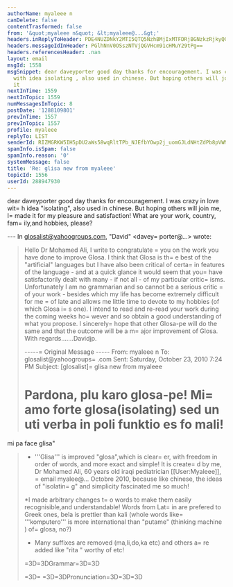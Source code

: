 ```yaml
---
authorName: myaleee n
canDelete: false
contentTrasformed: false
from: '&quot;myaleee n&quot; &lt;myaleee@...&gt;'
headers.inReplyToHeader: PDE4NUZDNkY2MTI5QTQ5NzhBMjIxMTFDRjBGNzkzRjkyQGRhdmlkPg==
headers.messageIdInHeader: PGlhNnV0OSszNTVjQGVHcm91cHMuY29tPg==
headers.referencesHeader: .nan
layout: email
msgId: 1558
msgSnippet: dear daveyporter good day thanks for encouragement. I was crazy in love
  with idea isolating , also used in chinese. But hoping others will join me, I made
  it
nextInTime: 1559
nextInTopic: 1559
numMessagesInTopic: 8
postDate: '1288109801'
prevInTime: 1557
prevInTopic: 1557
profile: myaleee
replyTo: LIST
senderId: RIZMGRKW5IH5pDU2aWs58wqRltTPb_NJEfbYOwp2j_uomGJLdNHtZdPb8pVWMje15W3Lv8WOaG2suP7YbP9TFqOPmAeEUw
spamInfo.isSpam: false
spamInfo.reason: '0'
systemMessage: false
title: 'Re: glisa new from myaleee'
topicId: 1556
userId: 288947930
---
```


dear daveyporter
good day
thanks for encouragement. I was crazy in love wit=
h idea "isolating", also used in chinese. But hoping others will join me, I=
 made it for my pleasure and satisfaction! What are your work, country, fam=
ily,and  hobbies, please?

--- In glosalist@yahoogroups.com, "David" <davey=
porter@...> wrote:
>
> Hello Dr Mohamed Ali, 
>    I write to congratulate =
you on the work you have done to improve Glosa.    I think that Glosa is th=
e best of the "artificial" languages but I have also been critical of certa=
in features  of the language - and at a quick glance it would seem that you=
 have satisfactorily dealt with many - if not all - of my particular critic=
isms.   Unfortunately I am no grammarian and so cannot be a serious critic =
of your work - besides which my life has become extremely difficult for me =
of late and allows me little time to devote to my hobbies (of which Glosa i=
s one).   I intend to read and re-read your work during the coming weeks ho=
wever and so obtain a good understanding of what you propose.   I sincerely=
 hope that other Glosa-pe will do the same and that the outcome will be a m=
ajor improvement of Glosa.
>    With regards.......Davidjp.
> 
> 
>   -----=
 Original Message ----- 
>   From: myaleee n 
>   To: glosalist@yahoogroups=
.com 
>   Sent: Saturday, October 23, 2010 7:24 PM
>   Subject: [glosalist]=
 glisa new from myaleee
> 
> 
>     
>   Pardona, plu karo glosa-pe!
>   Mi=
 amo forte glosa(isolating) sed un uti verba in poli funktio es fo mali!
> =
  mi pa face glisa"
> 
>   * '''Glisa''' is improved "glosa",which is clear=
er, with freedom in order of words, and more exact and simple! It is create=
d by me, Dr Mohamed Ali, 60 years old iraqi pediatrician [[User:Myaleee]], =
email myalee@... Octobre 2010, because like chinese, the ideas of "isolatin=
g" and simplicity fascinated me so much!
> 
>   *I made arbitrary changes t=
o words to make them easily recognisible,and understandable! Words from Lat=
in are prefered to Greek ones, bela is prettier than kali (whole words like=
 '''komputero''' is more international than "putame" (thinking machine ) of=
 glosa, no?)
>   * Many suffixes are removed (ma,li,do,ka etc) and others a=
re added like "rita " worthy of etc!
> 
>   =3D=3DGrammar=3D=3D
> 
>   =3D=
=3D=3DPronunciation=3D=3D=3D
> 
>   <!--
> 
>   *5 vowels like in Spanish a=
nd are pronounced like English : fAther, cafE, machIne, mOre, lUnar.
>   *D=
iphthongs. Pronounce vowels separately.
>   *Consonants same as in English,=
 except:
>   *C always like CH in English CHurCH.
>   *J like Y in Yes.
>  =
 *G always lke Get.
>   *Q like English QU or KW.
>   *SC like English SH
>=
   =3D=3D=3Dpersonal Pronouns =3D=3D=3D
>   !English!! Glisa !! possessives=

>   I '''mi''' '''mia'''
>   we '''nos''' '''nosa'''
>   Thou '''tu''' '''=
tua'''
>   you(pl.) '''vos''' '''vosa'''
>   He '''il''' '''ila'''
>   She =
'''el''' '''ela'''
>   Id '''id''' '''ida'''
>   they '''ili '''ilia'''
>  =
 one(pron.) '''on''' '''ona'''
>   one another '''alelo''' 
>   himself,her=
self etc '''aute''' '''se'''
>   his((etc) own '''sea'''
>   =3D=3D=3DVerbs=
=3D=3D=3D
>   In glisa, these articles indicate tense,mode and aspect of th=
e verb:
>   '''Aj''' (pronounced "ai") placed anywhere =3D imperative: '''a=
j veni ili''' =3D let them come; '''tu e mi aj somni''': let me and you sle=
ep.
>   '''pa''' ia (past)
>   '''fu''' va (future)
>   '''nu''' now
>   ''=
'sio''' would
>   '''du''' continue doing
>   '''nu pa''' already
>   'Most=
'' of verbs finish by '''i''', adjectives by '''a''', nouns by '''o''': e.g=
 '''domo''' (house), '''kano''' (dog), '''facila''' =3D easy, '''amiko''' =
=3D friend.
>   =3D=3D=3D=3DSuffixes=3D=3D=3D=3D
>   * verb + '''ta''' =3D =
adjective or participle:
>   ** '''ami ta matro''' =3D loving mother
>   **=
 '''mi es studi ta''' =3D I am studying
>   * verb, nom + '''za''' =3D full=
 of:
>   ** '''studi za puero''' =3D studious boy
>   ** '''floro za''' =3D=
full of flowers
>   * verb , noun,or adjective + '''to''' =3D concept name
=
>   ** '''la ami to''' =3D the love
>   ** '''pluta to''' =3D richness
>   =
** '''la amiko to''' =3D friendship
>   * verb + '''te''' =3D adverb:
>   *=
* '''studi te''' =3D while studying
>   ** '''ami te''' =3D with love
>   *=
 verb + '''dia''' =3D passive participle (da):
>   ** '''ami dia''' =3D lov=
ed one
>   ** '''mia ami diafes''' =3Dmy beloved girls (suffixes are connec=
ted, the less the better: '''mia ami dia puero (fes)'''my loved boyfriends(=
girls)
>   ** '''frakti dia''' =3D broken
>   * verb + '''fi''' =3D become:=

>   ** '''frakti fi''' =3D get broken
>   * verb + '''zi''' =3D cause:
>  =
 ** '''trista zi'' =3D make sad
> 
>   onklo: uncle
>   onklo fe: aunt
>   =
avo: grandpa
>   avo fe: grandma
>   sibo: brother
>   sibo fe: sister
>   =
yes/no questions Qe... ? 
>   What/Which? Qo? 
>   How many? Qo numero? qo =
multa
>   How much? qo multa, qanto
>   How often? Qo freqa? 
>   Why? (cau=
se) Qoka? 
>   Where? Qolo? 
>   What thing? Qojo? 
>   Who? Qope? 
>   How=
? Qomode?; Komo? 
>   When? Qohoro?; Qodi? qotem?
> 
>   =3D=3D=3D=3D prefi=
xes=3D=3D=3D=3D
> 
>   no=3D opposive : no bela , no facila
>   dise (adver=
b): separate> dise vesti: undress
>   exe : exe=3D pa : exe sponso=3D ex hu=
sband
>   semi: half : semi horo
>   ete =3Ddiminutive ete ridi=3D smile, e=
te domo=3D small house, ete bela domo=3D a house a little pretty
>   ege =
=3Dbig: ege parli, ege domo, ege felica
>   tri: emo : one third, cento emo=
:one hundredth
>   opla: pro multa fi : bi opla=3Ddouble, tri opla=3Dtreble=
, ok opla: kilo opla kronos:one thousand times
>   mise : falsa :mise logi =
misunderstand
>   retre: retre : retre veni
>   re: again :re faci 
>   ste=
pa patro: step father
>   vice deputy: vice cefa: deputy chief
>   re: agai=
n :re faci =3Ddo again
> 
>   =3D=3D=3DExamples=3D=3D=3D
>   Past '''Pa''' =
'''Mi pa lekti la biblo.''' I have read the book.
>   continuant Past '''Pa=
 du''' '''Mi pa du lekti la biblo.''' I have been reading the book.
>   per=
fect past '''Pa ''' (old): '''Mi pa lekti la biblo.''' ihave read the book
=
>   Present '''(nu)''' : '''Mi (nu) lekti la biblo.''' I read the book.
>  =
 continuant Present '''Du''' : '''Mi du lekti la biblo.''' I am reading the=
 book.
>   perfect Present '''Nu pa''': '''Mi nu pa lekti la biblo.''' I ha=
ve read the book.
>   Future '''Fu''': '''Mi fu lekti la biblo.''' I shall =
read the book.
>   near Future '''Nu fu''': '''Mi nu fu lekti la biblo.''' =
I shall soon read the book.
>   perfect Future '''Fu pa''': '''Mi fu pa lek=
ti la biblo.''' I shall have read the book.
>   condit. '''Sio''': '''Mi si=
o lekti la biblo...''' If I would read the book
>   imperative '''aj!''' : =
'''Aj lekti!''' read!
>   '''Aj nos nu lekti''' let us read the book !
>   =
Nega '''Ne''' : '''Mi ne lekti la biblo.''' I do not read the book.
>   que=
stion '''Qe''': '''Qe el lekti la biblo?''' Does she read the book?
>   pas=
sive Partisciple '''dia''' : '''La biblo es lekti dia.''' read(passive) ("d=
ia" =3Dthrough, of glosa changes to '''tra''')
>   deveni '''fi''' : la bib=
lo lekti fi ex mi. This book is being read by me.
>   Infinitive '''lekti''=
' read
>   verbal noun : verb + '''(to)''' : '''lekti to es bona''' =3D rea=
ding is good 
>   =3D=3D=3DSuffixes=3D=3D=3D
>   * "ka", "bo", "fi", "va", =
"li", "ma" are eliminated, using complete words instead, words like '''vaso=
''', '''kamero'''.
>   * '''jo''' =3D thing:
>   ** '''vori jo''' =3D food
=
>   ** '''vori jos''' =3D foods
>   * '''ajo''' (pronounced as "aio") =3D t=
hing
>   * '''lesa '''=3D sin: vidi lesa nonseeing.sightless
>   ** '''uci =
es bona ajo!'''
>   * '''rita''' (de "merita"):
>   ** '''lekti rita biblo'=
'' =3D a book worth reading.
>   * '''vidi ritajos''' =3D '''ajos merita de=
 vidi! alo vidi rita ajos!'''
>   * '''bila''' =3D able
>   ** '''vidi bila=
''' =3D visible 
>   * '''lo''' =3D loko , general in sense
>   ** '''studi=
 lo''' =3D location, room for study
>   * '''fa''' =3D plural:
>   ** '''ho=
mi fa''' =3D humanity
>   * '''meko''' =3D apparatus:
>   ** '''seki meko''=
' =3D knife
>   * names are male: forming female is by adding suffix "fe"
>=
   ** '''sibo''' =3D brother, '''sibo fe''' =3Dsister
>   ** '''filo''' =3D=
 son, '''filo fe''' =3D daughter // "filo" (in glosa "fibre")becomes '''fil=
io'''
>   ** '''tio''' =3D grandfather, '''tio fe''' =3D grandmother
>   =
=3D=3D=3Dvarious Notes =3D=3D=3D
>   '''verbo''' =3D verb , '''parolo''' =
=3D word, '''adjektivo''' =3D adjektive
>   "po co" > '''po te''' afterward=
s
>   '''dei''' =3D ("than") '''ma pova dei''' =3D poorer than 
>   "plus c=
o" > '''plus te''' in addition
>   "homo co" > '''homo te''' similarly
>   =
"minus" > '''sin''' '''sin domo''' =3Dhomeless
>   "Di mo" > '''saturdi''',=
 etc 
>   '''mon''' =3D un '''mona''' =3D prima
>   '''bi''' =3D du '''bia'=
'' =3D du (ordinal)
>   '''bia krono''' =3D second time, "kron" as suffix
>=
   '''tem''' when
>   '''a il''', '''e ili''', '''ko ili''' ('''a''', '''e'=
'', '''o''' do not change to ad il etc)
>   use '''apreni''' =3D learn (not=
 "gene sko")
>   '''doci''' =3D teach '''doci ro''' =3D man teacher
>   =3D=
=3D=3Dauxiliary Verbs =3D=3D=3D
>   '''debi''' must
>   '''neci''' need
>  =
 '''lici''' is permitted
>   '''posi''' is possible, posi ta =3Dpossible, p=
osi te=3Dpossibly
>   '''poti''' can
>   '''mori kori''' accustomed to dans=
e
>   '''voli''' want, desire
>   '''ami''' love
>   '''gusti''' like
>   '=
''gusto''' taste, gusto fi=3D to taste
>   '''tendi''' intende
>   '''feni'=
'' seem
>   '''proto fi, komensi''' commense
>   '''prepari''' prepare
>   =
'''duri''' continue
>   '''stopi''' stop
>   '''esperi''' hope
>   '''tenti=
''' take care
>   '''studi pe''' studiant 
>   '''studi fe''' studiant fema=
le
>   '''studi ro''' studiant male
>   '''studi lo''' school, bibliotheque=

>   '''sko lo''' school
>   '''biblo lo''' bibliotheque
>   '''bibloboteco=
''' library
>   '''malada lo alo hospitalo''' hospital (from "malada", '''d=
o''' "building")
>   '''okutego'' eyebrow (from '''tegu''' "covre", '''oku'=
'' "oio")
>   '''agro lo''' farm (from '''agri''' "cultiva", '''lo''' =3D "=
location")
>   '''fago''' food, fago fi =3D eat, fago zi=3D feed
>   '''ves=
pero fago''' dinner (from '''vespera''' "sera", '''fago''' )
>   '''dejuni =
jo ''' breakfast
>   '''dejuni''' have breakfast
>   =3D=3D=3DAdjetives=3D=
=3D=3D
>   Adjetives do not change accordinga their names. they come before=
 ore after name, end usually by a.
>   =3D=3D=3DDeterminants=3D=3D=3D
>   *=
'''La''' =3D "the". the indefinite article "a" , "un" is unnecessary!
>   *=
 '''femino''' =3D a woman
>   * '''la femino''' =3D the woman
>   *'''s''' =
for plural:
>   * '''mi ami la biblos''' =3DI love the books
>   * '''ula''=
' =3D that
>   * '''ula gato''' =3D that cat
>   * '''ula gatos''' =3D thes=
e cats
>   * '''uci''' =3D this
>   * '''uci gato''' =3D this cat
>   * '''=
uci gatos''' =3D these cats
>   * '''ulas''' (pronoun) =3Dthose
>   * '''uc=
is''' =3D these
>   =3D=3D=3DAdverbs=3D=3D=3D
>   Usually, use '''te''' aft=
er adjective or verb to form the adverb:
>   * '''studi te''' =3D during st=
udy
>   * '''bela te''' =3D prettily
>   other adverbs:
>   '''pokrona''' =
=3D late, pokrona te(av.) lately
>   * '''prekrona''' =3D early, prekrona t=
e(av.)
>   * '''pa di''' =3D yesterday
>   * '''nu di''' =3D today (note th=
at '''nuda''' =3D nude)
>   * '''fu di''' =3D tomorrow
>   * '''imedia''' =
=3D soon
>   * '''imedia te''' =3D soon
>   * '''krono''' =3D time, bi kron=
os, two times
>   * '''tempo''' =3D time
>   * '''dista''' =3D distant 
>  =
 * '''mesa''' =3D media 
>   * '''nu''' =3D now
>   =3D=3D=3DConjunctives=
=3D=3D=3D
>   * '''akorda te''' =3D accordingly
>   * '''alelo''' =3D one t=
he other 
>   * '''alo''' =3D or
>   * '''alo... alo''' =3D either... or
> =
  * '''alora''' =3D therefore
>   * '''anti te''' =3D still, although;'''kl=
u te''' =3D although
>   * '''e''' =3D and
>   * '''fini te''' =3D finally
=
>   * '''hetera te''' =3D otherwise
>   * '''ja''' =3D yes
>   * '''no''' =
=3D no
>   * '''kaso te''' =3D in the case of 
>   * '''ko te''' =3D also
>=
   * '''klu''' =3D even 
>   * '''ni... ni''' =3D neither... no
>   * '''pe=
ne''' =3D almost
>   * '''po te''' =3D afterwards; '''po ke''' =3Dafter( he=
 goes..)
>   * '''posi''' =3D poti (verb ), '''posi ta''' =3D possible (adj=
ective); '''posi te''' possibly
>   * '''plus te''' =3D in addition
>   * '=
''qasi''' =3D like, similar
>   * '''sed''' =3Dbut
>   * '''si ne...''' =3D=
 if not
>   * '''ne... si''' =3D if... not
>   * '''vice''' =3D instead
> 
=
>   =3D=3D=3DCorrelatives=3D=3D=3D
> 
>   The correlatives in glisa are pla=
ced like in esperanto:
>   ! !! '''qo''' !! '''uno''' !! '''ali''' !! '''pa=
nto''' !! '''nuli'''
>   thing '''jo''' '''qojo''' =3D (what thing) '''unoj=
o''' =3D something; (this, that) uci, ula (any thing) '''alijo''' (every th=
ing) pantojo (nothing) nulijo
>   Person '''pe''' '''qope''' > who (somebod=
y) '''unope''' (any body) '''alipe'''; (any) '''ali pe''' (all) '''panto'''=
 (none) > '''nuli pe'''
>   Location '''lo''' '''qolo''' (where) '''ula''',=
 '''uci''','''unolo''' (there, here , somewhere) '''lalo''', '''cilo'''; (a=
nywhere) '''algalo''' "to()"(a ) '''pantolo'''(everywhere) '''nulilo'''
>  =
 Mode '''mode''' like '''qomode''' (in some mode) '''unomode''' (such a way=
) '''ucimode''' (all modes) '''totamode''' (in nuli modo) > '''a no mode'''=

>   cause '''kausa''' because > '''pro ke'''; (why) '''qoka'''; (because) =
'''pro ke''' (pro uno kauzo) '''unoka''' ( tota kauzaos) '''pantoka''' (pro=
 nuli kauzo) > '''nulika'''
>   Time '''krono''' when > '''qotem'''; (while=
) '''tem'''; (then) '''alikron''' (ali horo,ali krono) '''unokron''' (every=
 time) '''pantokron''' (never) '''nulikron''' 
>   quantity '''qanto''' (qo=
)qanto (cuanto) '''unoqanto'''; (so much ,so little ) '''taliqanto''', '''t=
alipusa''' (so ..) '''pantoqanto''' (tota) '''pantoqanto''' 
>   Cualia '''=
qali''' '''(qo)qali''' (what type) '''unoqali'''; (tal) '''taliqali''' (alg=
a) '''algaqali''' (tota) '''pantoqali''' 
>   =3D=3D=3DPrepositions=3D=3D=
=3D
>   !! Glisa !! English !! Adverb !! 
>   '''ab''' from (move) 
>   '''=
a''' to (move) 
>   '''ana''' up '''ana te''' upword
>   '''anti''' against=
, opposing '''anti te''' 
>   '''de''' from 
>   '''dei''' than 
>   '''dex=
tro''' to right of 
>   '''epi''' above 
>   '''ex''' out / by 
>   '''in''=
' in (move) 
>   '''infra''' under 
>   '''inter''' between 
>   '''intra''=
' in 
>   '''ka''' because 
>   '''kata''' su (move) 
>   '''ko''' with 
> =
  '''kontra''' against 
>   '''laevo''' left 
>   '''sin''' without 
>   ''=
'a margina''' to side 
>   '''para''' asta '''para te''' esente a asta
>   =
'''per''' by (instrumento) 
>   '''peri''' sirke 
>   '''po''' after 
>   '=
''pre''' before 
>   '''pro''' for 
>   '''proxi''' near proxi ta (adjetiv)=
, proxi te nearby
>   '''so''' therefore 
>   '''supra''' over 
>   '''tem'=
'' while 
>   '''topo''' in place of 
>   '''tra''' tra 
>   '''trans''' tr=
a, over 
>   '''ultra''' beyond 
>   =3D=3D=3DNumbers=3D=3D=3D
>   ! number=
 !! English !! glisa
>   0 zero '''nuli/zero'''
>   1 one '''mon'''
>   2 t=
wo '''bi'''
>   3 three '''tri'''
>   4 four '''tetri'''
>   5 five '''pent=
i'''
>   6 six '''sixi'''
>   7 seven '''septi'''
>   8 eight '''okti'''
> =
  9 nine '''noni'''
>   10 ten '''dek'''
>   11 eleven '''dekmon'''
>   12 =
twelve '''dekbi'''
>   20 twenty '''bidek'''
>   22 twenty two '''bidekbi''=
'
>   100 hundred '''cento'''
>   101 hundred one '''centomon '''
>   1.000=
 thousand '''(mon)kilo'''
>   1.000.000 milion '''(mon)milion '''
>   Qesti=
os
>   yes/no questions Qe... ? 
>   What/Which? Qo? 
>   How many? How muc=
h? qanto
>   How often? Qofreqe? 
>   Why? (cause) Qoka? 
>   Why? (intent)=
 Qote? 
>   Where? Qolo? 
>   What thing? Qojo? 
>   Who? Qope? 
>   How? Q=
omode?; Komo? 
>   When? Qohoro?; Qodi? 
>   =3D=3D=3D=3D=3D=3D=3D=3D=3D=3D=
=3D=3D=3D=3D=3D=3D=3D=3D=3D=3D=3D=3D=3D=3D=3D
>   Jon: Papa, mi voli gami S=
usan, nosa amiko fe en para ta domi!
>   Patro: Nulitem! Ka mi prekron habi=
 ami ta relato ko ela matro! El es tua sibo fe!
>   Jon: Seqi te, mi sio ga=
mi Mary, nosa hetera para ta amiko fe!
>   Patro: Nulimode!! Plus te, mi pr=
ekron te habi ami ta relato ko ela matro! Mi peniti, el anke es tua sibo fe=
!
>   Jon pa kini a sea matro, e pa dici trista te: Papa pa refusi gami zi =
mi ko Mary alo Susan, ka ili bi es mia sibo fes!
>   Matro: Aj es felica! T=
u poti gami alife qi tu desiri! Ka reala te, papa ne es tua patro
> 
>   Ci=
ti jos de Shakespeare
> 
>   translati ex myaleee
>   * Eufamo! Eufamo! A! =
Mi pa losi mia eufamo! Mi pa losi la maxi granda de mia aute, ka la resta j=
o solita te es zoa ta!
>   * Qoka! so, la mundo es mia ostro qi mi fu aperi=
 ko spato.
>   * Nos kausti la radio jos de di.
>   * Uci es la kurta e la =
longa de id.
>   * pusi jubila to e bona-veni to granda sio krei felica cel=
ebro .
>   * Felica to e aktiva to faci la horas feni kurta.
>   * Exkusi t=
o freqa pro ero faci la ero ma mala .
>   * O civila fe, ne doci tua labios=
 de depresi, ka ili krei fi pro besi e ne pro tali depresi to!
>   * Mi kon=
sideri la mundo kom skeno lo, epi qi on debi akti uno rolo, e mia rolo es f=
o trista!
>   * La kefo qi porti la korono kli anxi te!
>   * Ami to es vid=
i lesa!
>   * singu oku negoti pro sea aute e ne fidi a ali agento.
>   * L=
a vino stimuli la desiri to sed id turbi la akti to!
>   * La diablo poti c=
iti la biblo sankta pro aute tende!
>   * Ne tenti temgeni de alo temdoni a=
 tua amiko, ka tu sio losi ambi la ajo e tua amiko.
>   * E la pusa studi-r=
o repti lenta te sin voli to a sko lo plori te, ko sea paketo e sea faco ko=
 la radi jos de matino .
>   * Tu sio es tali modesta kom jelo, tali puri k=
om nevo, sed tu ne fu eviti la skandalo.
>   * Tem trista jos veni, ili ven=
i ne kom spios individo ta, sed in armeos.
>   * Tempestos oscili la klora =
ami rita blastos de majo.
>   * Mi fo desiri ke nos sio es ma bona aliena p=
es.
>   * A! Si mi pa seqe la artos!
>   * Aj vesti aute ko virtuo si tu ne=
 posesi id .
>   * Aj klami "Destrui"! e aj expedi ab la kanos de milito!
>=
   * Nos veni pro geni id qi habi in aute nuli profito excepte la nimo, la =
peco de teritorio.
>   =3D=3D=3D=3D=3D=3D=3D=3D=3D=3D=3D
> 
>   Enigmos de =
Existo
>   da Lubnana Poeto Ilia Abu Madi
> 
>   translati ex myaleee
> 
> =
  Mi pa veni ne ski de qolo
>   Sed mi pa veni
>   E mi pa vidi uno vio ant=
e mi
>   Epi qo mi pa du gresi.
>   Mi dura gresi vole ne vole
>   Qomode m=
i pa veni? Qomode mi pa vidi mia vio?
>   mi ne ski!
> 
>   Qe mi es palea =
alo neo in uci existo?
>   Qe mi es liba pe alo sklavo in katenos?
>   Qe m=
i duci aute in bio to alo
>   Mi du es duci dia?
>   Mi fo desiri ski, sed =
regreti te
>   Mi ne ski!
> 
>   Mia vio? Qomode es mia vio?
>   Qe id es k=
urta alo longa?
>   Qe mi deskendi a infra alo askendi a ana?
>   Alo kadi =
a infra de fundo?
>   Alo ambi mi e mia vio du stopi tem la mundo kursi?
> =
  Mi ne ski!
> 
>   Qolo es mia trista to e mia ridi to
>   Tem mi pa es ju=
va puero
>   Qolo es mia ignori to e mia alegri to
>   Tem mi pa es pusa e =
gluka babio?
>   Qolo es mia sonios qi semper du seqi mi?
>   Ili panto pa =
vanesci! Sed qomode vanesci ?
>   Mi ne ski!
> 
>   O Maro mega! Komo mi, t=
u habi areno e perlo
>   Sed tu habi nuli umbro
>   E mi habi umbro epi geo=
!
>   E tu ne habi cerebro, e mi es fo sofia
>   So qoka tu vive permana te=
 e mi mori ab??!
>   Mi ne ski!
>   =3D=3D=3D=3D=3D=3D=3D=3D=3D=3D=3D=3D=3D=

>   God must love stupid people. He mae SO many.
>   Teo sura te ami stupi=
da personos! El pa krei tali poli de ili!
> 
>   Always borrow money from a=
 pessimist. He won't expect it back.
>   Panto tem, temgeni valuto ex pesim=
ista pe! Il no fu expekti a re geni id itera te!
> 
>   A clear conscience =
is usually the sign of a ba memory.
>   Mori te, pura konsienso sio indiki =
mala memo!
> 
>   Never get into fights with ugly people, they have nothing=
 to lose.
>   Semper no kombati ko stupida persono! Il habi nuli jo pro los=
i!
> 
>   Artificial intelligence is no match for natural stupidity.
>   Na=
tura stupida to es ma forta dei artifica inteliga to !
> 
> 
> 
>   
> 
> -=
-
> I am using the free version of SPAMfighter.
> We are a community of 7 m=
illion users fighting spam.
> SPAMfighter has removed 4938 of my spam email=
s to date.
> Get the free SPAMfighter here: http://www.spamfighter.com/len
=
> 
> The Professional version does not have this message
> 
> 
> [Non-text =
portions of this message have been removed]
>



